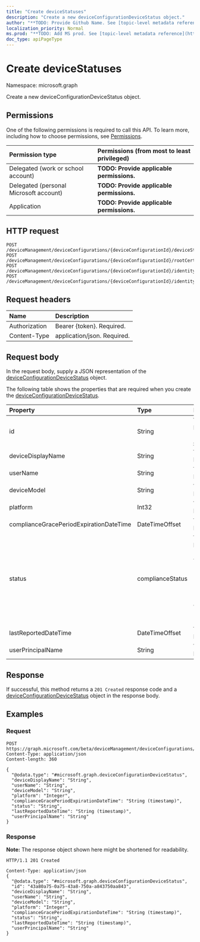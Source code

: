 ```yaml
---
title: "Create deviceStatuses"
description: "Create a new deviceConfigurationDeviceStatus object."
author: "**TODO: Provide Github Name. See [topic-level metadata reference](https://msgo.azurewebsites.net/add/document/guidelines/metadata.html#topic-level-metadata)**"
localization_priority: Normal
ms.prod: "**TODO: Add MS prod. See [topic-level metadata reference](https://msgo.azurewebsites.net/add/document/guidelines/metadata.html#topic-level-metadata)**"
doc_type: apiPageType
---
```


# Create deviceStatuses
Namespace: microsoft.graph

Create a new deviceConfigurationDeviceStatus object.

## Permissions
One of the following permissions is required to call this API. To learn more, including how to choose permissions, see [Permissions](/graph/permissions-reference).

|Permission type|Permissions (from most to least privileged)|
|:---|:---|
|Delegated (work or school account)|**TODO: Provide applicable permissions.**|
|Delegated (personal Microsoft account)|**TODO: Provide applicable permissions.**|
|Application|**TODO: Provide applicable permissions.**|

## HTTP request

<!-- {
  "blockType": "ignored"
}
-->
``` http
POST /deviceManagement/deviceConfigurations/{deviceConfigurationId}/deviceStatuses
POST /deviceManagement/deviceConfigurations/{deviceConfigurationId}/rootCertificate/deviceStatuses
POST /deviceManagement/deviceConfigurations/{deviceConfigurationId}/identityCertificate/deviceStatuses
POST /deviceManagement/deviceConfigurations/{deviceConfigurationId}/identityCertificate/rootCertificate/deviceStatuses
```

## Request headers
|Name|Description|
|:---|:---|
|Authorization|Bearer {token}. Required.|
|Content-Type|application/json. Required.|

## Request body
In the request body, supply a JSON representation of the [deviceConfigurationDeviceStatus](../resources/intune-deviceconfigurationdevicestatus.md) object.

The following table shows the properties that are required when you create the [deviceConfigurationDeviceStatus](../resources/intune-deviceconfigurationdevicestatus.md).

|Property|Type|Description|
|:---|:---|:---|
|id|String|**TODO: Add Description** Inherited from [entity](../resources/entity.md)|
|deviceDisplayName|String|**TODO: Add Description**|
|userName|String|**TODO: Add Description**|
|deviceModel|String|**TODO: Add Description**|
|platform|Int32|**TODO: Add Description**|
|complianceGracePeriodExpirationDateTime|DateTimeOffset|**TODO: Add Description**|
|status|complianceStatus|**TODO: Add Description**. Possible values are: `unknown`, `notApplicable`, `compliant`, `remediated`, `nonCompliant`, `error`, `conflict`, `notAssigned`.|
|lastReportedDateTime|DateTimeOffset|**TODO: Add Description**|
|userPrincipalName|String|**TODO: Add Description**|



## Response

If successful, this method returns a `201 Created` response code and a [deviceConfigurationDeviceStatus](../resources/intune-deviceconfigurationdevicestatus.md) object in the response body.

## Examples

### Request
<!-- {
  "blockType": "request",
  "name": "create_deviceconfigurationdevicestatus_from_"
}
-->
``` http
POST https://graph.microsoft.com/beta/deviceManagement/deviceConfigurations/{deviceConfigurationId}/deviceStatuses
Content-Type: application/json
Content-length: 360

{
  "@odata.type": "#microsoft.graph.deviceConfigurationDeviceStatus",
  "deviceDisplayName": "String",
  "userName": "String",
  "deviceModel": "String",
  "platform": "Integer",
  "complianceGracePeriodExpirationDateTime": "String (timestamp)",
  "status": "String",
  "lastReportedDateTime": "String (timestamp)",
  "userPrincipalName": "String"
}
```


### Response
**Note:** The response object shown here might be shortened for readability.
<!-- {
  "blockType": "response",
  "truncated": true,
  "@odata.type": "microsoft.graph.deviceConfigurationDeviceStatus"
}
-->
``` http
HTTP/1.1 201 Created

Content-Type: application/json
{
  "@odata.type": "#microsoft.graph.deviceConfigurationDeviceStatus",
  "id": "43a80a75-0a75-43a8-750a-a843750aa843",
  "deviceDisplayName": "String",
  "userName": "String",
  "deviceModel": "String",
  "platform": "Integer",
  "complianceGracePeriodExpirationDateTime": "String (timestamp)",
  "status": "String",
  "lastReportedDateTime": "String (timestamp)",
  "userPrincipalName": "String"
}
```

